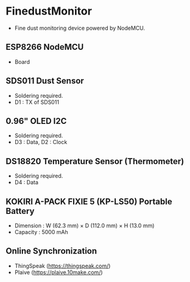 # FinedustMonitor
* Fine dust monitoring device powered by NodeMCU. 

## ESP8266 NodeMCU
* Board

## SDS011 Dust Sensor
* Soldering required.
* D1 : TX of SDS011

## 0.96" OLED I2C
* Soldering required.
* D3 : Data, D2 : Clock

## DS18820 Temperature Sensor (Thermometer)
* Soldering required.
* D4 : Data

## KOKIRI A-PACK FIXIE 5 (KP-LS50) Portable Battery
* Dimension : W (62.3 mm) × D (112.0 mm) × H (13.0 mm) 
* Capacity : 5000 mAh

## Online Synchronization
* ThingSpeak (https://thingspeak.com/)
* Plaive (https://plaive.10make.com/)
